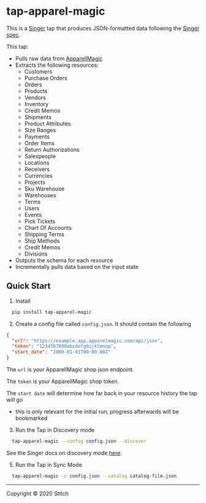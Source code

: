 # tap-apparel-magic

This is a [Singer](https://singer.io) tap that produces JSON-formatted data
following the [Singer
spec](https://github.com/singer-io/getting-started/blob/master/SPEC.md).

This tap:

- Pulls raw data from [ApparellMagic](https://apparelmagic.com)
- Extracts the following resources:
  - Customers
  - Purchase Orders
  - Orders
  - Products
  - Vendors
  - Inventory
  - Credit Memos
  - Shipments
  - Product Attributes
  - Size Ranges
  - Payments
  - Order Items
  - Return Authorizations
  - Salespeople
  - Locations
  - Receivers
  - Currencies
  - Projects
  - Sku Warehouse
  - Warehouses
  - Terms
  - Users
  - Events
  - Pick Tickets
  - Chart Of Accounts
  - Shipping Terms
  - Ship Methods
  - Credit Memos
  - Divisions
- Outputs the schema for each resource
- Incrementally pulls data based on the input state


## Quick Start 

1. Install

```sh
  pip install tap-apparel-magic
```

2. Create a config file called `config.json`. It should contain the following

```json
{
  "url": "https://example.app.apparelmagic.com/api/json",
  "token": "1234567890abcdefghijklmnop",
  "start_date": "2000-01-01T00:00:00Z"
}
```

The `url` is your ApparellMagic shop json endpoint.

The `token` is your ApparellMagic shop token.

The `start date` will determine how far back in your resource history the tap will go
- this is only relevant for the initial run, progress afterwards will be bookmarked

3. Run the Tap in Discovery mode

```sh
  tap-apparel-magic --config config.json --discover
```

See the Singer docs on discovery mode [here](https://github.com/singer-io/getting-started/blob/master/docs/DISCOVERY_MODE.md#discovery-mode).

5. Run the Tap in Sync Mode
```sh
  tap-apparel-magic -c config.json --catalog catalog-file.json
```

---

Copyright &copy; 2020 Stitch

